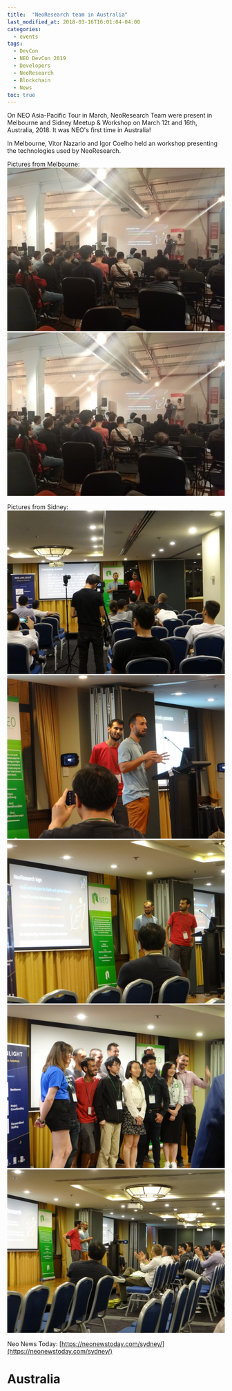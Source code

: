 ```yaml
---
title:  "NeoResearch team in Australia"
last_modified_at: 2018-03-16T16:01:04-04:00
categories:
  - events
tags:
  - DevCon
  - NEO DevCon 2019
  - Developers
  - NeoResearch
  - Blockchain
  - News
toc: true
---
```


On NEO Asia-Pacific Tour in March, NeoResearch Team were present in Melbourne and Sidney Meetup & Workshop on March 12t and 16th, Australia, 2018.
It was NEO's first time in Australia!

In Melbourne, Vitor Nazario and Igor Coelho held an workshop presenting the technologies used by NeoResearch.

Pictures from Melbourne:
![First NeoResearch presentation in Melbourne - I](/assets/images/Melbourne_Meetup/neo_melbourne1_march.jpeg)
![First NeoResearch presentation in Melbourne - II](/assets/images/Melbourne_Meetup/neo_melbourne1_march.jpeg)

Pictures from Sidney:
![NeoResearch presentation in Sidney, 2018 - I](/assets/images/Sidney_Meetup/neo_sidney1_march.jpeg)
![NeoResearch presentation in Sidney, 2018 - II](/assets/images/Sidney_Meetup/neo_sidney2_march.jpeg)
![NeoResearch presentation in Sidney, 2018 - III](/assets/images/Sidney_Meetup/neo_sidney3_march.jpeg)
![NeoResearch presentation in Sidney, 2018 - A hello for some of NEO presenters](/assets/images/Sidney_Meetup/neo_sidney4_march.jpeg)
![NeoResearch presentation in Sidney, 2018 - V](/assets/images/Sidney_Meetup/neo_sidney5_march.jpeg)

Neo News Today: [https://neonewstoday.com/sydney/](https://neonewstoday.com/sydney/)

# Australia
